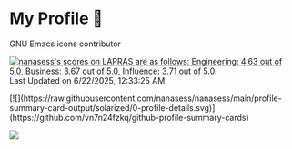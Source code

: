 # My Profile 👋

GNU Emacs icons contributor

<!--START_SECTION:lapras-card-->
<p ><a href="https://lapras.com/public/nanasess" target="_blank" rel="noopener noreferrer"><img alt="nanasess's scores on LAPRAS are as follows: Engineering: 4.63 out of 5.0, Business: 3.67 out of 5.0, Influence: 3.71 out of 5.0." src="https://lapras-card-generator.vercel.app/api/svg?e=4.63&b=3.67&i=3.71&b1=%23767676&b2=%23e1e1e1&i1=%23888888&i2=%23cccccc&l=en" width="400" ></a>  
Last Updated on 6/22/2025, 12:33:25 AM</p>
<!--END_SECTION:lapras-card-->
[![](https://raw.githubusercontent.com/nanasess/nanasess/main/profile-summary-card-output/solarized/0-profile-details.svg)](https://github.com/vn7n24fzkq/github-profile-summary-cards)
<!-- [![](https://raw.githubusercontent.com/nanasess/nanasess/main/profile-summary-card-output/solarized/2-most-commit-language.svg)](https://github.com/vn7n24fzkq/github-profile-summary-cards) -->
<!-- [![](https://raw.githubusercontent.com/nanasess/nanasess/main/profile-summary-card-output/solarized/3-stats.svg)](https://github.com/vn7n24fzkq/github-profile-summary-cards) -->

![](https://komarev.com/ghpvc/?username=nanasess&color=green)
<!-- [![My Qiita contributions](https://qiita-badge.apiapi.app/s/nanasess/contributions.svg)](http://qiita.com/nanasess) -->

<!--
### Hi there 👋
**nanasess/nanasess** is a ✨ _special_ ✨ repository because its `README.md` (this file) appears on your GitHub profile.

Here are some ideas to get you started:

- 🔭 I’m currently working on ...
- 🌱 I’m currently learning ...
- 👯 I’m looking to collaborate on ...
- 🤔 I’m looking for help with ...
- 💬 Ask me about ...
- 📫 How to reach me: ...
- 😄 Pronouns: ...
- ⚡ Fun fact: ...
-->
